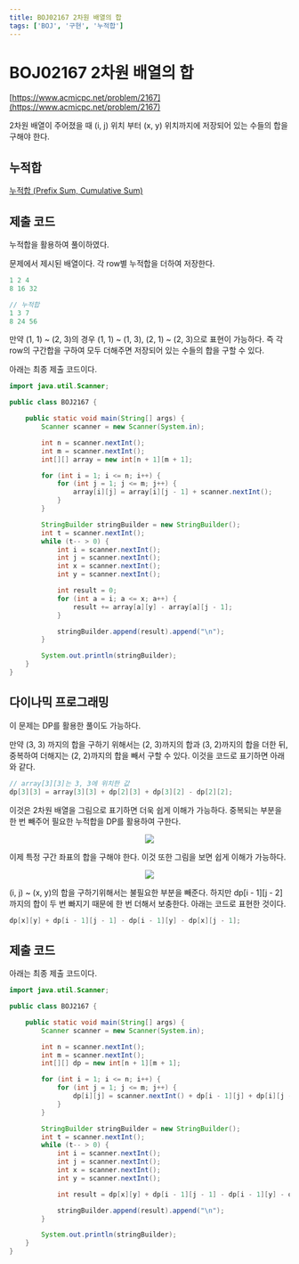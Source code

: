 ```yaml
---
title: BOJ02167 2차원 배열의 합
tags: ['BOJ', '구현', '누적합']
---
```


# BOJ02167 2차원 배열의 합

[https://www.acmicpc.net/problem/2167](https://www.acmicpc.net/problem/2167)

2차원 배열이 주어졌을 때 (i, j) 위치 부터 (x, y) 위치까지에 저장되어 있는 수들의 합을 구해야 한다.

## 누적합

[누적합 (Prefix Sum, Cumulative Sum)](https://hyeonic.github.io/problem-solving/algorithm/누적합.html)

## 제출 코드

누적합을 활용하여 풀이하였다. 

문제에서 제시된 배열이다. 각 row별 누적합을 더하여 저장한다.
```java
1 2 4
8 16 32

// 누적합
1 3 7
8 24 56
```

만약 (1, 1) ~ (2, 3)의 경우 (1, 1) ~ (1, 3), (2, 1) ~ (2, 3)으로 표현이 가능하다. 즉 각 row의 구간합을 구하여 모두 더해주면 저장되어 있는 수들의 합을 구할 수 있다.

아래는 최종 제출 코드이다.

```java
import java.util.Scanner;

public class BOJ2167 {

    public static void main(String[] args) {
        Scanner scanner = new Scanner(System.in);

        int n = scanner.nextInt();
        int m = scanner.nextInt();
        int[][] array = new int[n + 1][m + 1];

        for (int i = 1; i <= n; i++) {
            for (int j = 1; j <= m; j++) {
                array[i][j] = array[i][j - 1] + scanner.nextInt();
            }
        }

        StringBuilder stringBuilder = new StringBuilder();
        int t = scanner.nextInt();
        while (t-- > 0) {
            int i = scanner.nextInt();
            int j = scanner.nextInt();
            int x = scanner.nextInt();
            int y = scanner.nextInt();

            int result = 0;
            for (int a = i; a <= x; a++) {
                result += array[a][y] - array[a][j - 1];
            }

            stringBuilder.append(result).append("\n");
        }

        System.out.println(stringBuilder);
    }
}
```

## 다이나믹 프로그래밍

이 문제는 DP를 활용한 풀이도 가능하다.

만약 (3, 3) 까지의 합을 구하기 위해서는 (2, 3)까지의 합과 (3, 2)까지의 합을 더한 뒤, 중복하여 더해지는 (2, 2)까지의 합을 빼서 구할 수 있다. 이것을 코드로 표기하면 아래와 같다.

```java
// array[3][3]는 3, 3에 위치한 값
dp[3][3] = array[3][3] + dp[2][3] + dp[3][2] - dp[2][2];
```

이것은 2차원 배열을 그림으로 표기하면 더욱 쉽게 이해가 가능하다. 중복되는 부분을 한 번 빼주어 필요한 누적합을 DP를 활용하여 구한다.

<p align=center>
    <img src=https://user-images.githubusercontent.com/59357153/136744381-696158df-0f15-4a39-a1e3-680569435ebe.png>
</p>

이제 특정 구간 좌표의 합을 구해야 한다. 이것 또한 그림을 보면 쉽게 이해가 가능하다.

<p align=center>
    <img src=https://user-images.githubusercontent.com/59357153/136744395-a0383708-27d7-406a-b280-00f5b5e5ba7a.png>
</p>

(i, j) ~ (x, y)의 합을 구하기위해서는 불필요한 부분을 빼준다. 하지만 dp[i - 1][j - 2]까지의 합이 두 번 빠지기 때문에 한 번 더해서 보충한다. 아래는 코드로 표현한 것이다.

```java
dp[x][y] + dp[i - 1][j - 1] - dp[i - 1][y] - dp[x][j - 1];
```

## 제출 코드 

아래는 최종 제출 코드이다.

```java
import java.util.Scanner;

public class BOJ2167 {

    public static void main(String[] args) {
        Scanner scanner = new Scanner(System.in);

        int n = scanner.nextInt();
        int m = scanner.nextInt();
        int[][] dp = new int[n + 1][m + 1];

        for (int i = 1; i <= n; i++) {
            for (int j = 1; j <= m; j++) {
                dp[i][j] = scanner.nextInt() + dp[i - 1][j] + dp[i][j - 1] - dp[i - 1][j - 1];
            }
        }

        StringBuilder stringBuilder = new StringBuilder();
        int t = scanner.nextInt();
        while (t-- > 0) {
            int i = scanner.nextInt();
            int j = scanner.nextInt();
            int x = scanner.nextInt();
            int y = scanner.nextInt();

            int result = dp[x][y] + dp[i - 1][j - 1] - dp[i - 1][y] - dp[x][j - 1];

            stringBuilder.append(result).append("\n");
        }

        System.out.println(stringBuilder);
    }
}
```

<TagLinks />